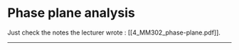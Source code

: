 # Phase plane analysis

Just check the notes the lecturer wrote : [[4_MM302_phase-plane.pdf]].

---
